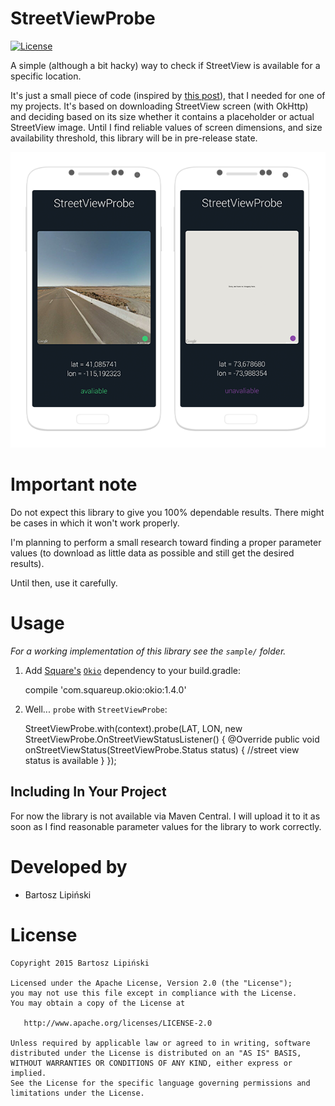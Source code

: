 StreetViewProbe
===============

[![License](https://img.shields.io/github/license/blipinsk/FlippableStackView.svg?style=flat)](https://www.apache.org/licenses/LICENSE-2.0)

A simple (although a bit hacky) way to check if StreetView is available for a specific location.

It's just a small piece of code (inspired by [this post](http://stackoverflow.com/a/25059956/1993204)), that I needed for one of my projects.
It's based on downloading StreetView screen (with OkHttp) and deciding based on its size whether it contains a placeholder or actual StreetView image.
Until I find reliable values of screen dimensions, and size availability threshold, this library will be in pre-release state.

![ ](/StreetViewProbe.png)

Important note
==============

Do not expect this library to give you 100% dependable results. There might be cases in which it won't work properly.

I'm planning to perform a small research toward finding a proper parameter values (to download as little data as possible and still get the desired results).

Until then, use it carefully.

Usage
=====
*For a working implementation of this library see the `sample/` folder.*

  1. Add [Square's](https://github.com/square) [`Okio`](https://github.com/square/okio) dependency to your build.gradle:

        compile 'com.squareup.okio:okio:1.4.0'

  2. Well... `probe` with `StreetViewProbe`:

        StreetViewProbe.with(context).probe(LAT, LON, new StreetViewProbe.OnStreetViewStatusListener() {
            @Override
            public void onStreetViewStatus(StreetViewProbe.Status status) {
                //street view status is available
            }
        });


Including In Your Project
-------------------------
For now the library is not available via Maven Central.
I will upload it to it as soon as I find reasonable parameter values for the library to work correctly.

Developed by
==========
 * Bartosz Lipiński

License
======

    Copyright 2015 Bartosz Lipiński
    
    Licensed under the Apache License, Version 2.0 (the "License");
    you may not use this file except in compliance with the License.
    You may obtain a copy of the License at

       http://www.apache.org/licenses/LICENSE-2.0

    Unless required by applicable law or agreed to in writing, software
    distributed under the License is distributed on an "AS IS" BASIS,
    WITHOUT WARRANTIES OR CONDITIONS OF ANY KIND, either express or implied.
    See the License for the specific language governing permissions and
    limitations under the License.
